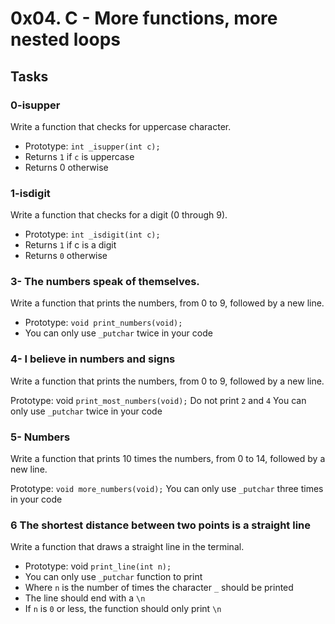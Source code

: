 # 0x04. C - More functions, more nested loops

## Tasks

### 0-isupper
Write a function that checks for uppercase character.

 - Prototype: `int _isupper(int c);`
 - Returns `1` if `c` is uppercase
 - Returns 0 otherwise

### 1-isdigit
Write a function that checks for a digit (0 through 9).

 - Prototype: `int _isdigit(int c);`
 - Returns `1` if c is a digit
 - Returns `0` otherwise

### 3- The numbers speak of themselves.
Write a function that prints the numbers, from 0 to 9, followed by a new line.

 - Prototype: `void print_numbers(void);`
 - You can only use `_putchar` twice in your code

### 4- I believe in numbers and signs
Write a function that prints the numbers, from 0 to 9, followed by a new line.

Prototype: void `print_most_numbers(void);`
Do not print `2` and `4`
You can only use `_putchar` twice in your code

### 5- Numbers
Write a function that prints 10 times the numbers, from 0 to 14, followed by a new line.

Prototype: `void more_numbers(void);`
You can only use `_putchar` three times in your code

### 6 The shortest distance between two points is a straight line
Write a function that draws a straight line in the terminal.

 - Prototype: void `print_line(int n);`
 - You can only use `_putchar` function to print
 - Where `n` is the number of times the character `_` should be printed
 - The line should end with a `\n`
 - If `n` is `0` or less, the function should only print `\n`

